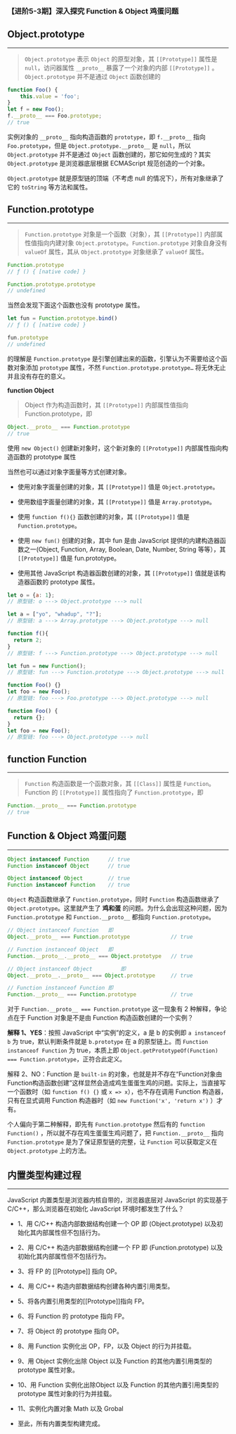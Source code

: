 ### 【进阶5-3期】深入探究 Function & Object 鸡蛋问题

**Object.prototype**
---
***

> `Object.prototype` 表示 `Object` 的原型对象，其 `[[Prototype]]` 属性是 `null`，访问器属性 `__proto__` 暴露了一个对象的内部 `[[Prototype]]` 。 `Object.prototype` 并不是通过 `Object` 函数创建的

```javascript
function Foo() {
    this.value = 'foo';
}
let f = new Foo();
f.__proto__ === Foo.prototype;
// true
```

实例对象的 `__proto__` 指向构造函数的 `prototype`，即 `f.__proto__` 指向 `Foo.prototype`，但是 `Object.prototype.__proto__` 是 `null`，所以 `Object.prototype` 并不是通过 `Object` 函数创建的，那它如何生成的？其实 `Object.prototype` 是浏览器底层根据 ECMAScript 规范创造的一个对象。

`Object.prototype` 就是原型链的顶端（不考虑 null 的情况下），所有对象继承了它的 `toString` 等方法和属性。

**Function.prototype**
---
***

> `Function.prototype` 对象是一个函数（对象），其 `[[Prototype]]` 内部属性值指向内建对象 `Object.prototype`。`Function.prototype` 对象自身没有 `valueOf` 属性，其从 `Object.prototype` 对象继承了 `valueOf` 属性。

```javascript
Function.prototype
// ƒ () { [native code] }

Function.prototype.prototype
// undefined
```

当然会发现下面这个函数也没有 prototype 属性。

```javascript
let fun = Function.prototype.bind()
// ƒ () { [native code] }

fun.prototype
// undefined
```

的理解是 `Function.prototype` 是引擎创建出来的函数，引擎认为不需要给这个函数对象添加 `prototype` 属性，不然 `Function.prototype.prototype…` 将无休无止并且没有存在的意义。

**function Object**

> Object 作为构造函数时，其 `[[Prototype]]` 内部属性值指向 Function.prototype，即

```javascript
Object.__proto__ === Function.prototype
// true
```

使用 `new Object()` 创建新对象时，这个新对象的 `[[Prototype]]` 内部属性指向构造函数的 prototype 属性

当然也可以通过对象字面量等方式创建对象。

* 使用对象字面量创建的对象，其 `[[Prototype]]` 值是 `Object.prototype`。

* 使用数组字面量创建的对象，其 `[[Prototype]]` 值是 `Array.prototype`。

* 使用 `function f(){}` 函数创建的对象，其 `[[Prototype]]` 值是 `Function.prototype`。

* 使用 `new fun()` 创建的对象，其中 fun 是由 JavaScript 提供的内建构造器函数之一(Object, Function, Array, Boolean, Date, Number, String 等等），其 `[[Prototype]]` 值是 fun.prototype。

* 使用其他 JavaScript 构造器函数创建的对象，其 `[[Prototype]]` 值就是该构造器函数的 prototype 属性。

```javascript
let o = {a: 1};
// 原型链:	o ---> Object.prototype ---> null

let a = ["yo", "whadup", "?"];
// 原型链:	a ---> Array.prototype ---> Object.prototype ---> null

function f(){
  return 2;
}
// 原型链:	f ---> Function.prototype ---> Object.prototype ---> null

let fun = new Function();
// 原型链:	fun ---> Function.prototype ---> Object.prototype ---> null

function Foo() {}
let foo = new Foo();
// 原型链:	foo ---> Foo.prototype ---> Object.prototype ---> null

function Foo() {
  return {};
}
let foo = new Foo();
// 原型链:	foo ---> Object.prototype ---> null
```

**function Function**
---
***

> `Function` 构造函数是一个函数对象，其 `[[Class]]` 属性是 `Function`。Function 的 `[[Prototype]]` 属性指向了 `Function.prototype`，即

```javascript
Function.__proto__ === Function.prototype
// true
```

**Function & Object 鸡蛋问题**
---
***

```javascript
Object instanceof Function 		// true
Function instanceof Object 		// true

Object instanceof Object 		// true
Function instanceof Function 	// true
```

`Object` 构造函数继承了 `Function.prototype`，同时 `Function` 构造函数继承了`Object.prototype`。这里就产生了 **鸡和蛋** 的问题。为什么会出现这种问题，因为 `Function.prototype` 和 `Function.__proto__` 都指向 `Function.prototype`。

```javascript
// Object instanceof Function 	即
Object.__proto__ === Function.prototype 			// true

// Function instanceof Object 	即
Function.__proto__.__proto__ === Object.prototype	// true

// Object instanceof Object 		即 			
Object.__proto__.__proto__ === Object.prototype 	// true

// Function instanceof Function 即	
Function.__proto__ === Function.prototype			// true
```

对于 `Function.__proto__ === Function.prototype` 这一现象有 2 种解释，争论点在于 Function 对象是不是由 Function 构造函数创建的一个实例？

**解释 1、YES**：按照 JavaScript 中“实例”的定义，a 是 b 的实例即 `a instanceof b` 为 true，默认判断条件就是 `b.prototype` 在 a 的原型链上。而 `Function instanceof Function` 为 true，本质上即 `Object.getPrototypeOf(Function) === Function.prototype`，正符合此定义。

解释 2、NO：Function 是 `built-in` 的对象，也就是并不存在“Function对象由Function构造函数创建”这样显然会造成鸡生蛋蛋生鸡的问题。实际上，当直接写一个函数时（如 `function f() {}` 或 `x => x`），也不存在调用 Function 构造器，只有在显式调用 Function 构造器时（如 `new Function('x', 'return x')` ）才有。

个人偏向于第二种解释，即先有 `Function.prototype` 然后有的 `function Function()` ，所以就不存在鸡生蛋蛋生鸡问题了，把 `Function.__proto__` 指向 `Function.prototype` 是为了保证原型链的完整，让 `Function` 可以获取定义在 `Object.prototype` 上的方法。

**内置类型构建过程**
---
***

JavaScript 内置类型是浏览器内核自带的，浏览器底层对 JavaScript 的实现基于 C/C++，那么浏览器在初始化 JavaScript 环境时都发生了什么？

* 1、用 C/C++ 构造内部数据结构创建一个 OP 即 (Object.prototype) 以及初始化其内部属性但不包括行为。

* 2、用 C/C++ 构造内部数据结构创建一个 FP 即 (Function.prototype) 以及初始化其内部属性但不包括行为。

* 3、将 FP 的 [[Prototype]] 指向 OP。

* 4、用 C/C++ 构造内部数据结构创建各种内置引用类型。

* 5、将各内置引用类型的[[Prototype]]指向 FP。

* 6、将 Function 的 prototype 指向 FP。

* 7、将 Object 的 prototype 指向 OP。

* 8、用 Function 实例化出 OP，FP，以及 Object 的行为并挂载。

* 9、用 Object 实例化出除 Object 以及 Function 的其他内置引用类型的 prototype 属性对象。

* 10、用 Function 实例化出除Object 以及 Function 的其他内置引用类型的 prototype 属性对象的行为并挂载。

* 11、实例化内置对象 Math 以及 Grobal

* 至此，所有内置类型构建完成。